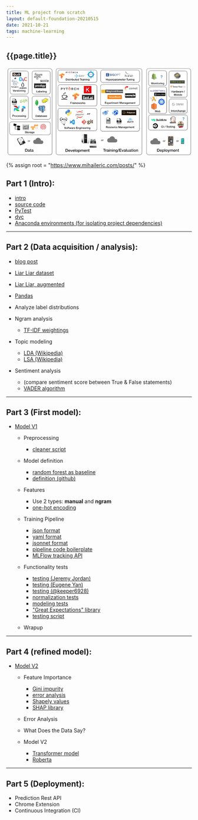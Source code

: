 ```yaml
---
title: ML project from scratch
layout: default-foundation-20210515
date: 2021-10-21
tags: machine-learning
---
```


<div class="callout">
<h2>{{page.title}}</h2>
</div>

![tools](/px/math/ml_tools-20211021.png)

{% assign root = "https://www.mihaileric.com/posts/" %}

## Part 1 (Intro):

- [intro]({{root}}setting-up-a-machine-learning-project/)
- [source code](https://github.com/mihail911/fake-news)
- [PyTest](https://docs.pytest.org/en/stable/)
- [dvc](https://dvc.org/)
- [Anaconda environments (for isolating project dependencies)](https://docs.conda.io/projects/conda/en/latest/user-guide/tasks/manage-environments.html)

---

## Part 2 (Data acquisition / analysis):

- [blog post]({{root}}performing-exploratory-data-analysis/)
- [Liar Liar dataset](https://www.aclweb.org/anthology/P17-2067/)
- [Liar Liar, augmented](https://github.com/Tariq60/LIAR-PLUS)
- [Pandas](https://pandas.pydata.org/)
	
- Analyze label distributions
- Ngram analysis
	- [TF-IDF weightings](https://en.wikipedia.org/wiki/Tf%E2%80%93idf)

- Topic modeling
	- [LDA (Wikipedia)](https://en.wikipedia.org/wiki/Latent_Dirichlet_allocation)
	- [LSA (Wikipedia)](https://en.wikipedia.org/wiki/Latent_semantic_analysis)

- Sentiment analysis
	- (compare sentiment score between True & False statements)
	- [VADER algorithm](http://comp.social.gatech.edu/papers/icwsm14.vader.hutto.pdf)

---

## Part 3 (First model):

- [Model V1]({{root}}/machine-learning-project-model-v1/)
	- Preprocessing
		- [cleaner script](https://github.com/mihail911/fake-news/blob/master/scripts/normalize_and_clean_data.py)

	- Model definition
		- [random forest as baseline](https://en.wikipedia.org/wiki/Random_forest)
		- [definition (github)](https://github.com/mihail911/fake-news/blob/master/fake_news/model/base.py)

	- Features
		- Use 2 types: **manual** and **ngram**
		- [one-hot encoding](https://machinelearningmastery.com/why-one-hot-encode-data-in-machine-learning/)

	- Training Pipeline
		- [json format](https://www.json.org/json-en.html)
		- [yaml format](https://yaml.org/)
		- [jsonnet format](https://jsonnet.org/)
		- [pipeline code boilerplate](https://github.com/mihail911/fake-news/blob/master/fake_news/train.py)
		- [MLFlow tracking API](https://www.mlflow.org/docs/latest/tracking.html)

	- Functionality tests
		- [testing (Jeremy Jordan)](https://www.jeremyjordan.me/testing-ml/)
		- [testing (Eugene Yan)](https://eugeneyan.com/writing/testing-ml/)
		- [testing (@keeper6928)](https://medium.com/@keeper6928/how-to-unit-test-machine-learning-code-57cf6fd81765)
		- [normalization tests](https://github.com/mihail911/fake-news/blob/master/tests/test_features.py)
		- [modeling tests](https://github.com/mihail911/fake-news/blob/master/tests/test_model.py)
		- ["Great Expectations" library](https://greatexpectations.io/)
		- [testing script](https://github.com/mihail911/fake-news/blob/master/tests/great_expectations/validate_data.py)

	- Wrapup

---

## Part 4 (refined model):

- [Model V2]({{root}}machine-learning-project-error-analysis-model-v2/)

	- Feature Importance
		- [Gini impurity](https://victorzhou.com/blog/gini-impurity/)
		- [error analysis](https://github.com/mihail911/fake-news/blob/master/notebooks/error_analysis.ipynb)
		- [Shapely values](https://proceedings.neurips.cc/paper/2017/file/8a20a8621978632d76c43dfd28b67767-Paper.pdf)
		- [SHAP library](https://github.com/slundberg/shap)

	- Error Analysis
	- What Does the Data Say?
	- Model V2
		- [Transformer model](http://jalammar.github.io/illustrated-transformer/)
		- [Roberta](https://ai.facebook.com/blog/roberta-an-optimized-method-for-pretraining-self-supervised-nlp-systems/)
		
---

## Part 5 (Deployment):

- Prediction Rest API
- Chrome Extension
- Continuous Integration (CI)
